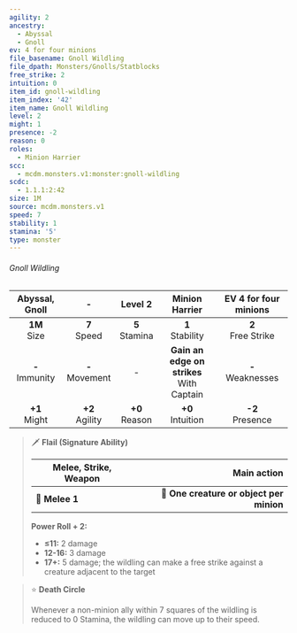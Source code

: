 ```yaml
---
agility: 2
ancestry:
  - Abyssal
  - Gnoll
ev: 4 for four minions
file_basename: Gnoll Wildling
file_dpath: Monsters/Gnolls/Statblocks
free_strike: 2
intuition: 0
item_id: gnoll-wildling
item_index: '42'
item_name: Gnoll Wildling
level: 2
might: 1
presence: -2
reason: 0
roles:
  - Minion Harrier
scc:
  - mcdm.monsters.v1:monster:gnoll-wildling
scdc:
  - 1.1.1:2:42
size: 1M
source: mcdm.monsters.v1
speed: 7
stability: 1
stamina: '5'
type: monster
---
```


###### Gnoll Wildling

|   Abyssal, Gnoll    |          -          |      Level 2       |                Minion Harrier                 | EV 4 for four minions  |
| :-----------------: | :-----------------: | :----------------: | :-------------------------------------------: | :--------------------: |
|  **1M**<br/> Size   |  **7**<br/> Speed   | **5**<br/> Stamina |             **1**<br/> Stability              | **2**<br/> Free Strike |
| **-**<br/> Immunity | **-**<br/> Movement |         -          | **Gain an edge on strikes**<br/> With Captain | **-**<br/> Weaknesses  |
|  **+1**<br/> Might  | **+2**<br/> Agility | **+0**<br/> Reason |             **+0**<br/> Intuition             |  **-2**<br/> Presence  |

> 🗡 **Flail (Signature Ability)**
>
> | **Melee, Strike, Weapon** |                          **Main action** |
> | ------------------------- | ---------------------------------------: |
> | **📏 Melee 1**            | **🎯 One creature or object per minion** |
>
> **Power Roll + 2:**
>
> - **≤11:** 2 damage
> - **12-16:** 3 damage
> - **17+:** 5 damage; the wildling can make a free strike against a creature adjacent to the target

> ⭐️ **Death Circle**
>
> Whenever a non-minion ally within 7 squares of the wildling is reduced to 0 Stamina, the wildling can move up to their speed.
